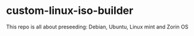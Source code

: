 # custom-linux-iso-builder
This repo is all about preseeding: Debian, Ubuntu, Linux mint and Zorin OS
